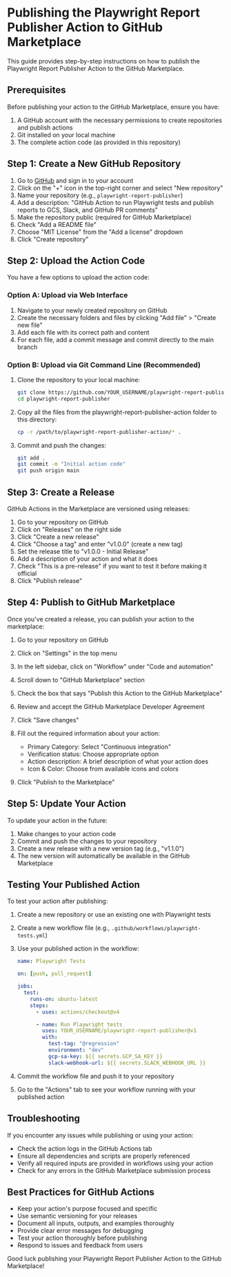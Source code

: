 # Publishing the Playwright Report Publisher Action to GitHub Marketplace

This guide provides step-by-step instructions on how to publish the Playwright Report Publisher Action to the GitHub Marketplace.

## Prerequisites

Before publishing your action to the GitHub Marketplace, ensure you have:

1. A GitHub account with the necessary permissions to create repositories and publish actions
2. Git installed on your local machine
3. The complete action code (as provided in this repository)

## Step 1: Create a New GitHub Repository

1. Go to [GitHub](https://github.com/) and sign in to your account
2. Click on the "+" icon in the top-right corner and select "New repository"
3. Name your repository (e.g., `playwright-report-publisher`)
4. Add a description: "GitHub Action to run Playwright tests and publish reports to GCS, Slack, and GitHub PR comments"
5. Make the repository public (required for GitHub Marketplace)
6. Check "Add a README file"
7. Choose "MIT License" from the "Add a license" dropdown
8. Click "Create repository"

## Step 2: Upload the Action Code

You have a few options to upload the action code:

### Option A: Upload via Web Interface

1. Navigate to your newly created repository on GitHub
2. Create the necessary folders and files by clicking "Add file" > "Create new file"
3. Add each file with its correct path and content
4. For each file, add a commit message and commit directly to the main branch

### Option B: Upload via Git Command Line (Recommended)

1. Clone the repository to your local machine:

   ```bash
   git clone https://github.com/YOUR_USERNAME/playwright-report-publisher.git
   cd playwright-report-publisher
   ```

2. Copy all the files from the playwright-report-publisher-action folder to this directory:

   ```bash
   cp -r /path/to/playwright-report-publisher-action/* .
   ```

3. Commit and push the changes:
   ```bash
   git add .
   git commit -m "Initial action code"
   git push origin main
   ```

## Step 3: Create a Release

GitHub Actions in the Marketplace are versioned using releases:

1. Go to your repository on GitHub
2. Click on "Releases" on the right side
3. Click "Create a new release"
4. Click "Choose a tag" and enter "v1.0.0" (create a new tag)
5. Set the release title to "v1.0.0 - Initial Release"
6. Add a description of your action and what it does
7. Check "This is a pre-release" if you want to test it before making it official
8. Click "Publish release"

## Step 4: Publish to GitHub Marketplace

Once you've created a release, you can publish your action to the marketplace:

1. Go to your repository on GitHub
2. Click on "Settings" in the top menu
3. In the left sidebar, click on "Workflow" under "Code and automation"
4. Scroll down to "GitHub Marketplace" section
5. Check the box that says "Publish this Action to the GitHub Marketplace"
6. Review and accept the GitHub Marketplace Developer Agreement
7. Click "Save changes"
8. Fill out the required information about your action:

   - Primary Category: Select "Continuous integration"
   - Verification status: Choose appropriate option
   - Action description: A brief description of what your action does
   - Icon & Color: Choose from available icons and colors

9. Click "Publish to the Marketplace"

## Step 5: Update Your Action

To update your action in the future:

1. Make changes to your action code
2. Commit and push the changes to your repository
3. Create a new release with a new version tag (e.g., "v1.1.0")
4. The new version will automatically be available in the GitHub Marketplace

## Testing Your Published Action

To test your action after publishing:

1. Create a new repository or use an existing one with Playwright tests
2. Create a new workflow file (e.g., `.github/workflows/playwright-tests.yml`)
3. Use your published action in the workflow:

   ```yaml
   name: Playwright Tests

   on: [push, pull_request]

   jobs:
     test:
       runs-on: ubuntu-latest
       steps:
         - uses: actions/checkout@v4

         - name: Run Playwright tests
           uses: YOUR_USERNAME/playwright-report-publisher@v1
           with:
             test-tag: "@regression"
             environment: "dev"
             gcp-sa-key: ${{ secrets.GCP_SA_KEY }}
             slack-webhook-url: ${{ secrets.SLACK_WEBHOOK_URL }}
   ```

4. Commit the workflow file and push it to your repository
5. Go to the "Actions" tab to see your workflow running with your published action

## Troubleshooting

If you encounter any issues while publishing or using your action:

- Check the action logs in the GitHub Actions tab
- Ensure all dependencies and scripts are properly referenced
- Verify all required inputs are provided in workflows using your action
- Check for any errors in the GitHub Marketplace submission process

## Best Practices for GitHub Actions

- Keep your action's purpose focused and specific
- Use semantic versioning for your releases
- Document all inputs, outputs, and examples thoroughly
- Provide clear error messages for debugging
- Test your action thoroughly before publishing
- Respond to issues and feedback from users

Good luck publishing your Playwright Report Publisher Action to the GitHub Marketplace!
